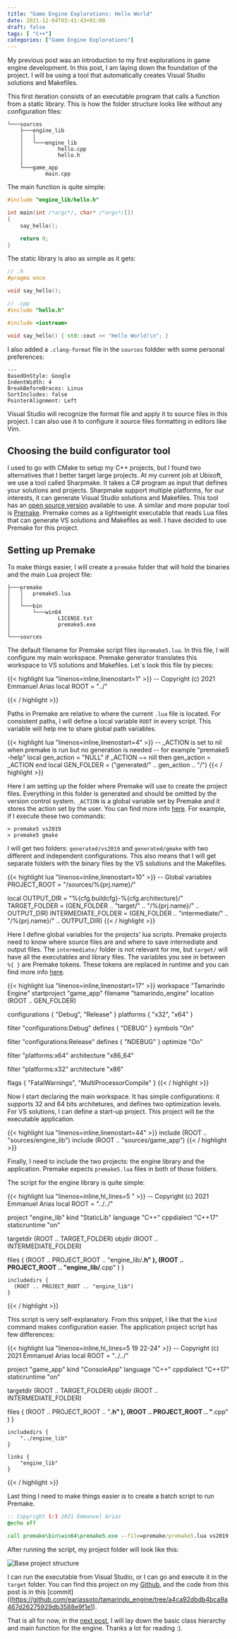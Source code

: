 ```yaml
---
title: "Game Engine Explorations: Hello World"
date: 2021-12-04T03:41:43+01:00
draft: false
tags: [ "C++"]
categories: ["Game Engine Explorations"]
---
```


My previous post was an introduction to my first explorations in game engine development. In this post, I am laying down the foundation of the project. I will be using a tool that automatically creates Visual Studio solutions and Makefiles.
<!--more-->

This first iteration consists of an executable program that calls a function from a static library. This is how the folder structure looks like without any configuration files:

```
└───sources
    ├───engine_lib
    │   │
    │   └───engine_lib
    │           hello.cpp
    │           hello.h
    │
    └───game_app
            main.cpp
```

The main function is quite simple:

```C++
#include "engine_lib/hello.h"

int main(int /*argc*/, char* /*argv*/[])
{
    say_hello();

    return 0;
}
```

The static library is also as simple as it gets:

```C++
// .h
#pragma once

void say_hello();

// .cpp
#include "hello.h"

#include <iostream>

void say_hello() { std::cout << "Hello World!\n"; }

```

I also added a `.clang-format` file in the `sources` foldder with some personal preferences:

```
---
BasedOnStyle: Google
IndentWidth: 4
BreakBeforeBraces: Linux
SortIncludes: false
PointerAlignment: Left
```

Visual Studio will recognize the format file and apply it to source files in this project. I can also use it to configure it source files formatting in editors like Vim.

## Choosing the build configurator tool

I used to go with CMake to setup my C++ projects, but I found two alternatives that I better target large projects. At my current job at Ubisoft, we use a tool called Sharpmake. It takes a C# program as input that defines your solutions and projects. Sharpmake support multiple platforms, for our interests, it can generate Visual Studio solutions and Makefiles. This tool has an [open source version](https://github.com/ubisoft/Sharpmake) available to use. A similar and more popular tool is [Premake](https://premake.github.io/). Premake comes as a lightweight executable that reads Lua files that can generate VS solutions and Makefiles as well. I have decided to use Premake for this project.

## Setting up Premake

To make things easier, I will create a `premake` folder that will hold the binaries and the main Lua project file:

```
├───premake
│   │   premake5.lua
│   │
│   └───bin
│       └───win64
│               LICENSE.txt
│               premake5.exe
│
└───sources
```

The default filename for Premake script files is`premake5.lua`. In this file, I will configure my main workspace. Premake generator translates this workspace to VS solutions and Makefiles. Let´s look this file by pieces:

{{< highlight lua "linenos=inline,linenostart=1" >}}
-- Copyright (c) 2021 Emmanuel Arias
local ROOT = "../"

{{< / highlight >}}

Paths in Premake are relative to where the current `.lua` file is located. For consistent paths, I will define a local variable `ROOT` in every script. This variable will help me to share global path variables.

{{< highlight lua "linenos=inline,linenostart=4" >}}
-- _ACTION is set to nil when premake is run but no generation is needed
-- for example "premake5 -help"
local gen_action = "NULL"
if _ACTION ~= nill then gen_action = _ACTION end
local GEN_FOLDER = ("generated/" .. gen_action .. "/")
{{< / highlight >}}

Here I am setting up the folder where Premake will use to create the project files. Everything in this folder is generated and should be omitted by the version control system. `_ACTION` is a global variable set by Premake and it stores the action set by the user. You can find more info [here](https://premake.github.io/docs/_ACTION/). For example, if I execute these two commands:

```
> premake5 vs2019
> premake5 gmake
```

I will get two folders: `generated/vs2019` and `generated/gmake` with two different and independent configurations. This also means that I will get separate folders with the binary files by the VS solutions and the Makefiles. 

{{< highlight lua "linenos=inline,linenostart=10" >}}
-- Global variables
PROJECT_ROOT = "/sources/%{prj.name}/"

local OUTPUT_DIR = "%{cfg.buildcfg}-%{cfg.architecture}/"
TARGET_FOLDER = (GEN_FOLDER .. "target/" .. "/%{prj.name}/" .. OUTPUT_DIR)
INTERMEDIATE_FOLDER = (GEN_FOLDER .. "intermediate/" .. "/%{prj.name}/" .. OUTPUT_DIR)
{{< / highlight >}}

Here I define global variables for the projects' lua scripts. Premake projects need to know where source files are and where to save internediate and output files. The `intermediate/` folder is not relevant for me, but `target/` will have all the executables and library files. The variables you see in between  `%{ }` are Premake tokens. These tokens are replaced in runtime and you can find more info [here](https://premake.github.io/docs/Tokens).

{{< highlight lua "linenos=inline,linenostart=17" >}}
workspace "Tamarindo Engine"
   startproject "game_app"
   filename "tamarindo_engine"
   location (ROOT .. GEN_FOLDER)

   configurations { "Debug", "Release" }
   platforms { "x32", "x64" }

   filter "configurations:Debug"
      defines { "DEBUG" }
      symbols  "On"
   
   filter "configurations:Release"
      defines { "NDEBUG" }
      optimize "On"

   filter "platforms:x64"
      architecture "x86_64"

   filter "platforms:x32"
      architecture "x86"

   flags {
      "FatalWarnings",
      "MultiProcessorCompile"
   }
{{< / highlight >}}

Now I start declaring the main workspace. It has simple configurations: it supports 32 and 64 bits architetures, and defines two optimization levels. For VS solutions, I can define a start-up project. This project will be the executable application.

{{< highlight lua "linenos=inline,linenostart=44" >}}
include (ROOT .. "sources/engine_lib")
include (ROOT .. "sources/game_app")
{{< / highlight >}}

Finally, I need to include the two projects: the engine library and the application. Premake expects `premake5.lua` files in both of those folders.

The script for the engine library is quite simple:

{{< highlight lua "linenos=inline,hl_lines=5 " >}}
-- Copyright (c) 2021 Emmanuel Arias
local ROOT = "../../"

project "engine_lib"
   kind "StaticLib"
   language "C++"
   cppdialect "C++17"
   staticruntime "on"

   targetdir (ROOT .. TARGET_FOLDER)
   objdir (ROOT .. INTERMEDIATE_FOLDER)

   files {
       (ROOT .. PROJECT_ROOT .. "engine_lib/**.h" ),
       (ROOT .. PROJECT_ROOT .. "engine_lib/**.cpp" )
    }

    includedirs {
      (ROOT .. PROJECT_ROOT .. "engine_lib")
    }
{{< / highlight >}}

This script is very self-explanatory. From this snippet, I like that the `kind` command makes configuration easier. The application project script has few differences:

{{< highlight lua "linenos=inline,hl_lines=5 19 22-24" >}}
-- Copyright (c) 2021 Emmanuel Arias
local ROOT = "../../"

project "game_app"
   kind "ConsoleApp"
   language "C++"
   cppdialect "C++17"
   staticruntime "on"

   targetdir (ROOT .. TARGET_FOLDER)
   objdir (ROOT .. INTERMEDIATE_FOLDER)

   files {
       (ROOT .. PROJECT_ROOT .. "**.h" ),
       (ROOT .. PROJECT_ROOT .. "**.cpp" )
    }

    includedirs {
        "../engine_lib"
    }

    links {
        "engine_lib"
    }
{{< / highlight >}}


Last thing I need to make things easier is to create a batch script to run Premake.

```bat
:: Copyright (c) 2021 Emmanuel Arias
@echo off

call premake\bin\win64\premake5.exe --file=premake/premake5.lua vs2019
```

After running the script, my project folder will look like this:

![Base project structure](/static/img/engine_explorations/base_struct.PNG)

I can run the executable from Visual Studio, or I can go and execute it in the `target` folder. You can find this project on my [Github](https://github.com/eariassoto/tamarindo_engine), and the code from this post is in this [commit]((https://github.com/eariassoto/tamarindo_engine/tree/a4ca92dbdb4bca9a467d26275929db3588e9f1e1).

That is all for now, in the [next post](/post/game-engine-explorations-basic-design/), I will lay down the basic class hierarchy and main function for the engine. Thanks a lot for reading :).
